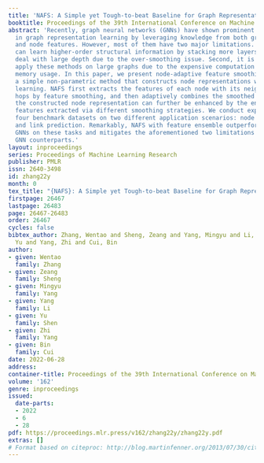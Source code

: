 ```yaml
---
title: 'NAFS: A Simple yet Tough-to-beat Baseline for Graph Representation Learning'
booktitle: Proceedings of the 39th International Conference on Machine Learning
abstract: 'Recently, graph neural networks (GNNs) have shown prominent performance
  in graph representation learning by leveraging knowledge from both graph structure
  and node features. However, most of them have two major limitations. First, GNNs
  can learn higher-order structural information by stacking more layers but can not
  deal with large depth due to the over-smoothing issue. Second, it is not easy to
  apply these methods on large graphs due to the expensive computation cost and high
  memory usage. In this paper, we present node-adaptive feature smoothing (NAFS),
  a simple non-parametric method that constructs node representations without parameter
  learning. NAFS first extracts the features of each node with its neighbors of different
  hops by feature smoothing, and then adaptively combines the smoothed features. Besides,
  the constructed node representation can further be enhanced by the ensemble of smoothed
  features extracted via different smoothing strategies. We conduct experiments on
  four benchmark datasets on two different application scenarios: node clustering
  and link prediction. Remarkably, NAFS with feature ensemble outperforms the state-of-the-art
  GNNs on these tasks and mitigates the aforementioned two limitations of most learning-based
  GNN counterparts.'
layout: inproceedings
series: Proceedings of Machine Learning Research
publisher: PMLR
issn: 2640-3498
id: zhang22y
month: 0
tex_title: "{NAFS}: A Simple yet Tough-to-beat Baseline for Graph Representation Learning"
firstpage: 26467
lastpage: 26483
page: 26467-26483
order: 26467
cycles: false
bibtex_author: Zhang, Wentao and Sheng, Zeang and Yang, Mingyu and Li, Yang and Shen,
  Yu and Yang, Zhi and Cui, Bin
author:
- given: Wentao
  family: Zhang
- given: Zeang
  family: Sheng
- given: Mingyu
  family: Yang
- given: Yang
  family: Li
- given: Yu
  family: Shen
- given: Zhi
  family: Yang
- given: Bin
  family: Cui
date: 2022-06-28
address:
container-title: Proceedings of the 39th International Conference on Machine Learning
volume: '162'
genre: inproceedings
issued:
  date-parts:
  - 2022
  - 6
  - 28
pdf: https://proceedings.mlr.press/v162/zhang22y/zhang22y.pdf
extras: []
# Format based on citeproc: http://blog.martinfenner.org/2013/07/30/citeproc-yaml-for-bibliographies/
---
```

